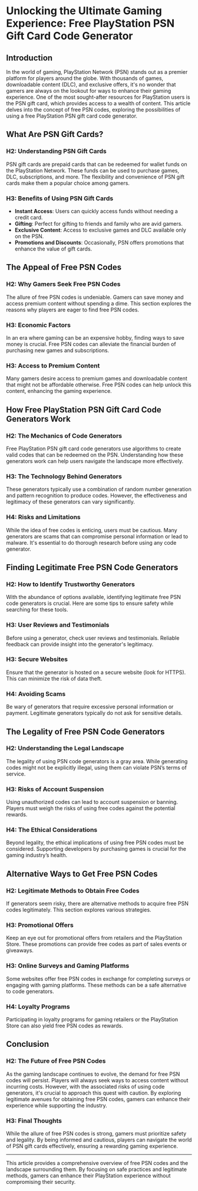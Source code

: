 # Unlocking the Ultimate Gaming Experience: Free PlayStation PSN Gift Card Code Generator

## Introduction

In the world of gaming, PlayStation Network (PSN) stands out as a premier platform for players around the globe. With thousands of games, downloadable content (DLC), and exclusive offers, it's no wonder that gamers are always on the lookout for ways to enhance their gaming experience. One of the most sought-after resources for PlayStation users is the PSN gift card, which provides access to a wealth of content. This article delves into the concept of free PSN codes, exploring the possibilities of using a free PlayStation PSN gift card code generator.

## What Are PSN Gift Cards?

### H2: Understanding PSN Gift Cards

PSN gift cards are prepaid cards that can be redeemed for wallet funds on the PlayStation Network. These funds can be used to purchase games, DLC, subscriptions, and more. The flexibility and convenience of PSN gift cards make them a popular choice among gamers.

### H3: Benefits of Using PSN Gift Cards

- **Instant Access**: Users can quickly access funds without needing a credit card.
- **Gifting**: Perfect for gifting to friends and family who are avid gamers.
- **Exclusive Content**: Access to exclusive games and DLC available only on the PSN.
- **Promotions and Discounts**: Occasionally, PSN offers promotions that enhance the value of gift cards.

## The Appeal of Free PSN Codes

### H2: Why Gamers Seek Free PSN Codes

The allure of free PSN codes is undeniable. Gamers can save money and access premium content without spending a dime. This section explores the reasons why players are eager to find free PSN codes.

### H3: Economic Factors

In an era where gaming can be an expensive hobby, finding ways to save money is crucial. Free PSN codes can alleviate the financial burden of purchasing new games and subscriptions.

### H3: Access to Premium Content

Many gamers desire access to premium games and downloadable content that might not be affordable otherwise. Free PSN codes can help unlock this content, enhancing the gaming experience.

## How Free PlayStation PSN Gift Card Code Generators Work

### H2: The Mechanics of Code Generators

Free PlayStation PSN gift card code generators use algorithms to create valid codes that can be redeemed on the PSN. Understanding how these generators work can help users navigate the landscape more effectively.

### H3: The Technology Behind Generators

These generators typically use a combination of random number generation and pattern recognition to produce codes. However, the effectiveness and legitimacy of these generators can vary significantly.

### H4: Risks and Limitations

While the idea of free codes is enticing, users must be cautious. Many generators are scams that can compromise personal information or lead to malware. It's essential to do thorough research before using any code generator.

## Finding Legitimate Free PSN Code Generators

### H2: How to Identify Trustworthy Generators

With the abundance of options available, identifying legitimate free PSN code generators is crucial. Here are some tips to ensure safety while searching for these tools.

### H3: User Reviews and Testimonials

Before using a generator, check user reviews and testimonials. Reliable feedback can provide insight into the generator's legitimacy.

### H3: Secure Websites

Ensure that the generator is hosted on a secure website (look for HTTPS). This can minimize the risk of data theft.

### H4: Avoiding Scams

Be wary of generators that require excessive personal information or payment. Legitimate generators typically do not ask for sensitive details.

## The Legality of Free PSN Code Generators

### H2: Understanding the Legal Landscape

The legality of using PSN code generators is a gray area. While generating codes might not be explicitly illegal, using them can violate PSN’s terms of service.

### H3: Risks of Account Suspension

Using unauthorized codes can lead to account suspension or banning. Players must weigh the risks of using free codes against the potential rewards.

### H4: The Ethical Considerations

Beyond legality, the ethical implications of using free PSN codes must be considered. Supporting developers by purchasing games is crucial for the gaming industry’s health.

## Alternative Ways to Get Free PSN Codes

### H2: Legitimate Methods to Obtain Free Codes

If generators seem risky, there are alternative methods to acquire free PSN codes legitimately. This section explores various strategies.

### H3: Promotional Offers

Keep an eye out for promotional offers from retailers and the PlayStation Store. These promotions can provide free codes as part of sales events or giveaways.

### H3: Online Surveys and Gaming Platforms

Some websites offer free PSN codes in exchange for completing surveys or engaging with gaming platforms. These methods can be a safe alternative to code generators.

### H4: Loyalty Programs

Participating in loyalty programs for gaming retailers or the PlayStation Store can also yield free PSN codes as rewards.

## Conclusion

### H2: The Future of Free PSN Codes

As the gaming landscape continues to evolve, the demand for free PSN codes will persist. Players will always seek ways to access content without incurring costs. However, with the associated risks of using code generators, it's crucial to approach this quest with caution. By exploring legitimate avenues for obtaining free PSN codes, gamers can enhance their experience while supporting the industry.

### H3: Final Thoughts

While the allure of free PSN codes is strong, gamers must prioritize safety and legality. By being informed and cautious, players can navigate the world of PSN gift cards effectively, ensuring a rewarding gaming experience.

---

This article provides a comprehensive overview of free PSN codes and the landscape surrounding them. By focusing on safe practices and legitimate methods, gamers can enhance their PlayStation experience without compromising their security.
